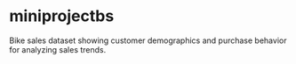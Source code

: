 # miniprojectbs
Bike sales dataset showing customer demographics and purchase behavior for analyzing sales trends.
